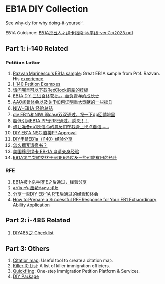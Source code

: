 # EB1A DIY Collection

See [why-diy](why_diy.md) for why doing-it-yourself.

EB1A Guidance: [EB1A杰出人才绿卡指南-地平线-ver.Oct2023.pdf
](https://github.com/HorizonGreen/EB1A-Guidance/blob/main/EB1A%E6%9D%B0%E5%87%BA%E4%BA%BA%E6%89%8D%E7%BB%BF%E5%8D%A1%E6%8C%87%E5%8D%97-%E5%9C%B0%E5%B9%B3%E7%BA%BF-ver.Oct2023.pdf)

## Part 1: i-140 Related

### Petition Letter

1. [Razvan Marinescu's EB1a sample](https://github.com/razvanmarinescu/EB1A): Great EB1A sample from Prof. Razvan. His [experience](https://www.reddit.com/r/USCIS/comments/tehtqz/eb1a_gc_received_im_freely_sharing_my_i140/).
2. [I-140 Petition Examples](https://andreychemist.github.io/)
3. [请问哪里可以下载RedClock前辈的模板](https://www.1point3acres.com/bbs/thread-820679-1-1.html)
4. [EB1A DIY 三进宫终获批。。自负青年的成长史](https://www.1point3acres.com/bbs/thread-1034887-1-1.html)
5. [AAO阅读体会以及关于如何证明重大贡献的一些拙见](https://www.1point3acres.com/bbs/thread-1036683-1-1.html)
6. [NIW+EB1A 经验总结](https://www.1point3acres.com/bbs/thread-958918-1-1.html)
7. [diy EB1A和NIW 弱case双双通过，报一下dp回馈地里](https://www.1point3acres.com/bbs/thread-1063923-1-1.html)
8. [超低引用EB1A PP无RFE通过，感恩！！](https://www.1point3acres.com/bbs/thread-991106-1-1.html)
9. [想让准备eb1没信心的朋友们在我身上找点自信……](https://www.1point3acres.com/bbs/thread-1078702-1-1.html)
10. [DIY EB1A NSC 直接PP Approval](https://www.1point3acres.com/bbs/thread-908342-1-1.html)
11. [DIY申请EB1a（I140）经验分享](https://www.1point3acres.com/bbs/thread-1030238-1-1.html)
12. [怎么撰写请愿书？](https://gonglue.us/27631)
13. [美国移民绿卡 EB-1A 申请亲身经验](https://gonglue.us/4991)
14. [EB1A第三次递交终于无RFE通过及一些可能有用的经验](https://www.1point3acres.com/bbs/thread-981588-1-1.html)


### RFE
1. [EB1A被小杀手RFE之后通过，经验分享](https://www.1point3acres.com/bbs/thread-1083651-1-1.html)
2. [eb1a rfe 后被deny 求助](https://www.1point3acres.com/bbs/thread-1079257-1-1.html)
3. [分享一些DIY EB-1A RFE后通过的经验和体会](https://www.1point3acres.com/bbs/thread-534012-1-1.html)
4. [How to Prepare a Successful RFE Response for Your EB1 Extraordinary Ability Application](https://www.greencardapply.com/rfe/request-for-evidence-eb1a.htm)

## Part 2: i-485 Related
1. [DIY485 之 Checklist](https://www.1point3acres.com/bbs/thread-1081320-1-1.html)

## Part 3: Others

1. [Citation map](https://github.com/ChenLiu-1996/CitationMap): Useful tool to create a citation map.
2. [Killer IO List](killer_io.md): A list of killer immigration officiers.
3. [Quickfiling](https://quickfiling.us/): One-step Immigration Petition Platform & Services.
4. [DIY Package](https://www.greencardapply.com/order.htm)

